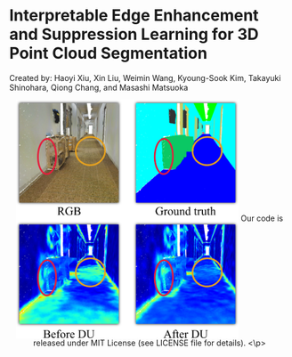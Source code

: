 # Interpretable Edge Enhancement and Suppression Learning for 3D Point Cloud Segmentation
Created by: Haoyi Xiu, Xin Liu, Weimin Wang, Kyoung-Sook Kim, Takayuki Shinohara, Qiong Chang, and Masashi Matsuoka


<!-- ![concept](figures/concept.jpeg) -->
<p align='center'>
<img src="figures/concept.jpeg" alt="concept" align='center' width="400"/>
Our code is released under MIT License (see LICENSE file for details).
<\p>

